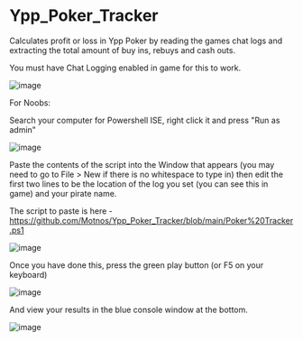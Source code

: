 # Ypp_Poker_Tracker
Calculates profit or loss in Ypp Poker by reading the games chat logs and extracting the total amount of buy ins, rebuys and cash outs.

You must have Chat Logging enabled in game for this to work. 

![image](https://user-images.githubusercontent.com/45239114/150341789-f9fda4c6-ae02-4e9d-90e2-184d15849397.png)

For Noobs: 

Search your computer for Powershell ISE, right click it and press "Run as admin"

![image](https://user-images.githubusercontent.com/45239114/150429734-80a3d015-2de9-407e-8551-28ef7d72c6fd.png)

Paste the contents of the script into the Window that appears (you may need to go to File > New if there is no whitespace to type in) then edit the first two lines to be the location of the log you set (you can see this in game) and your pirate name.

The script to paste is here - https://github.com/Motnos/Ypp_Poker_Tracker/blob/main/Poker%20Tracker.ps1

![image](https://user-images.githubusercontent.com/45239114/150429868-cb93a0cb-83e1-4cce-89fd-e626706bce7c.png)

Once you have done this, press the green play button (or F5 on your keyboard)

![image](https://user-images.githubusercontent.com/45239114/150429961-cb937903-ea4b-4b46-9c3a-fe0561d088db.png)

And view your results in the blue console window at the bottom.

![image](https://user-images.githubusercontent.com/45239114/150429397-ca35007e-c353-4455-b807-fd420dfeafb8.png)
